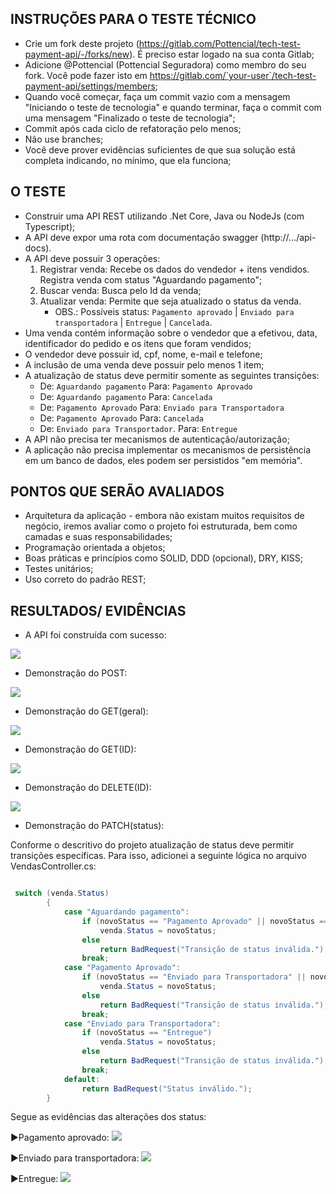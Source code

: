 ## INSTRUÇÕES PARA O TESTE TÉCNICO

- Crie um fork deste projeto (https://gitlab.com/Pottencial/tech-test-payment-api/-/forks/new). É preciso estar logado na sua conta Gitlab;
- Adicione @Pottencial (Pottencial Seguradora) como membro do seu fork. Você pode fazer isto em  https://gitlab.com/`your-user`/tech-test-payment-api/settings/members;
 - Quando você começar, faça um commit vazio com a mensagem "Iniciando o teste de tecnologia" e quando terminar, faça o commit com uma mensagem "Finalizado o teste de tecnologia";
 - Commit após cada ciclo de refatoração pelo menos;
 - Não use branches;
 - Você deve prover evidências suficientes de que sua solução está completa indicando, no mínimo, que ela funciona;

## O TESTE
- Construir uma API REST utilizando .Net Core, Java ou NodeJs (com Typescript);
- A API deve expor uma rota com documentação swagger (http://.../api-docs).
- A API deve possuir 3 operações:
  1) Registrar venda: Recebe os dados do vendedor + itens vendidos. Registra venda com status "Aguardando pagamento";
  2) Buscar venda: Busca pelo Id da venda;
  3) Atualizar venda: Permite que seja atualizado o status da venda.
     * OBS.: Possíveis status: `Pagamento aprovado` | `Enviado para transportadora` | `Entregue` | `Cancelada`.
- Uma venda contém informação sobre o vendedor que a efetivou, data, identificador do pedido e os itens que foram vendidos;
- O vendedor deve possuir id, cpf, nome, e-mail e telefone;
- A inclusão de uma venda deve possuir pelo menos 1 item;
- A atualização de status deve permitir somente as seguintes transições: 
  - De: `Aguardando pagamento` Para: `Pagamento Aprovado`
  - De: `Aguardando pagamento` Para: `Cancelada`
  - De: `Pagamento Aprovado` Para: `Enviado para Transportadora`
  - De: `Pagamento Aprovado` Para: `Cancelada`
  - De: `Enviado para Transportador`. Para: `Entregue`
- A API não precisa ter mecanismos de autenticação/autorização;
- A aplicação não precisa implementar os mecanismos de persistência em um banco de dados, eles podem ser persistidos "em memória".

## PONTOS QUE SERÃO AVALIADOS
- Arquitetura da aplicação - embora não existam muitos requisitos de negócio, iremos avaliar como o projeto foi estruturada, bem como camadas e suas responsabilidades;
- Programação orientada a objetos;
- Boas práticas e princípios como SOLID, DDD (opcional), DRY, KISS;
- Testes unitários;
- Uso correto do padrão REST;

## RESULTADOS/ EVIDÊNCIAS

- A API foi construída com sucesso:

<img src="Evidencias\HttpAPI.jpg">

- Demonstração do POST:

<img src="Evidencias\HttpPost.jpg">

- Demonstração do GET(geral):

<img src="Evidencias\HttpGet.jpg">

- Demonstração do GET(ID):

<img src="Evidencias\HttpGet_Id.jpg">

- Demonstração do DELETE(ID):

<img src="Evidencias\HttpDelete.jpg">

- Demonstração do PATCH(status):

Conforme o descritivo do projeto atualização de status deve permitir transições específicas. Para isso, adicionei a seguinte lógica no arquivo VendasController.cs:

```C#

 switch (venda.Status)
        {
            case "Aguardando pagamento":
                if (novoStatus == "Pagamento Aprovado" || novoStatus == "Cancelada")
                    venda.Status = novoStatus;
                else
                    return BadRequest("Transição de status inválida.");
                break;
            case "Pagamento Aprovado":
                if (novoStatus == "Enviado para Transportadora" || novoStatus == "Cancelada")
                    venda.Status = novoStatus;
                else
                    return BadRequest("Transição de status inválida.");
                break;
            case "Enviado para Transportadora":
                if (novoStatus == "Entregue")
                    venda.Status = novoStatus;
                else
                    return BadRequest("Transição de status inválida.");
                break;
            default:
                return BadRequest("Status inválido.");
        }

```
Segue as evidências das alterações dos status:

►Pagamento aprovado:
<img src="Evidencias\HttpPatch_status1.jpg">

►Enviado para transportadora:
<img src="Evidencias\HttpPatch_status2.jpg">

►Entregue:
<img src="Evidencias\HttpPatch_status3.jpg">



